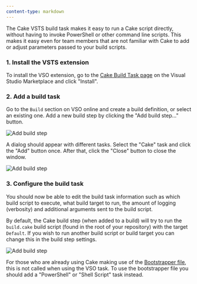 ```yaml
---
content-type: markdown
---
```


The Cake VSTS build task makes it easy to run a Cake script directly, without having to invoke PowerShell or other command line scripts. This makes it easy even for team members that are not familiar with Cake to add or adjust parameters passed to your build scripts.

### 1. Install the VSTS extension

To install the VSO extension, go to the
[Cake Build Task page](https://marketplace.visualstudio.com/items/cake-build.cake)
on the Visual Studio Marketplace and click "Install".

### 2. Add a build task

Go to the `Build` section on VSO online and create a build definition, or
select an existing one. Add a new build step by clicking the
"Add build step..." button.

![Add build step](https://raw.githubusercontent.com/cake-build/cake-vso/develop/Images/addbuildstep.png)

A dialog should appear with different tasks. Select the "Cake" task and click
the "Add" button once. After that, click the "Close" button to close the window.

![Add build step](https://raw.githubusercontent.com/cake-build/cake-vso/develop/Images/addtasks.png)

### 3. Configure the build task

You should now be able to edit the build task information such as which
build script to execute, what build target to run, the amount of logging
(verbosity) and additional arguments sent to the build script.

By default, the Cake build step (when added to a build) will try to run the `build.cake` build script (found in the root of your repository) with the target `Default`. If you wish to run another build script or build target you can change this in the build step settings.

![Add build step](https://raw.githubusercontent.com/cake-build/cake-vso/develop/Images/configurebuildstep.png)

For those who are already using Cake making use of the [Bootstrapper file](http://cakebuild.net/docs/tutorials/setting-up-a-new-project), this is not called when using the VSO task.
To use the bootstrapper file you should add a "PowerShell" or "Shell Script" task instead.
